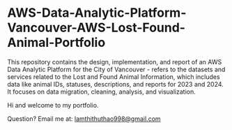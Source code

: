 # AWS-Data-Analytic-Platform-Vancouver-AWS-Lost-Found-Animal-Portfolio

This repository contains the design, implementation, and report of an AWS Data Analytic Platform for the City of Vancouver - refers to the datasets and services related to the Lost and Found Animal Information, which includes data like animal IDs, statuses, descriptions, and reports for 2023 and 2024​. It focuses on data migration, cleaning, analysis, and visualization.

Hi and welcome to my portfolio.

Question? Email me at:
[lamthithuthao998@gmail.com](mailto:lamthithuthao998@gmail.com)
